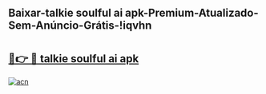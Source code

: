 
## Baixar-talkie soulful ai apk-Premium-Atualizado-Sem-Anúncio-Grátis-!iqvhn

# <h2><a href="https://andorid.site?title=talkie_soulful_ai_apk&ref=27">🔗👉 🔴 talkie soulful ai apk</a></h2>

[![acn](https://github.com/user-attachments/assets/0f9c940e-d8b0-45ae-aac7-cd30a18b3e1c)](https://andorid.site?title=talkie_soulful_ai_apk&ref=27)

